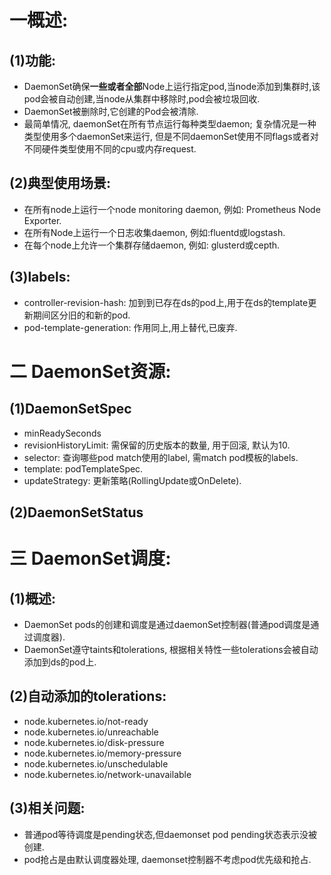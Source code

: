 # 一概述:
## (1)功能:
- DaemonSet确保**一些或者全部**Node上运行指定pod,当node添加到集群时,该pod会被自动创建,当node从集群中移除时,pod会被垃圾回收.
- DaemonSet被删除时,它创建的Pod会被清除.
- 最简单情况, daemonSet在所有节点运行每种类型daemon; 复杂情况是一种类型使用多个daemonSet来运行, 但是不同daemonSet使用不同flags或者对不同硬件类型使用不同的cpu或内存request.

## (2)典型使用场景:
- 在所有node上运行一个node monitoring daemon, 例如: Prometheus Node Exporter.
- 在所有Node上运行一个日志收集daemon, 例如:fluentd或logstash.
- 在每个node上允许一个集群存储daemon, 例如: glusterd或cepth.

## (3)labels:
- controller-revision-hash: 加到到已存在ds的pod上,用于在ds的template更新期间区分旧的和新的pod.
- pod-template-generation: 作用同上,用上替代,已废弃.


# 二 DaemonSet资源:
## (1)DaemonSetSpec
- minReadySeconds
- revisionHistoryLimit: 需保留的历史版本的数量, 用于回滚, 默认为10.
- selector: 查询哪些pod match使用的label, 需match pod模板的labels.
- template: podTemplateSpec.
- updateStrategy: 更新策略(RollingUpdate或OnDelete).

## (2)DaemonSetStatus

# 三 DaemonSet调度:
## (1)概述:
- DaemonSet pods的创建和调度是通过daemonSet控制器(普通pod调度是通过调度器).
- DaemonSet遵守taints和tolerations, 根据相关特性一些tolerations会被自动添加到ds的pod上.

## (2)自动添加的tolerations:
- node.kubernetes.io/not-ready
- node.kubernetes.io/unreachable
- node.kubernetes.io/disk-pressure
- node.kubernetes.io/memory-pressure
- node.kubernetes.io/unschedulable
- node.kubernetes.io/network-unavailable

## (3)相关问题:
- 普通pod等待调度是pending状态,但daemonset pod pending状态表示没被创建.
- pod抢占是由默认调度器处理, daemonset控制器不考虑pod优先级和抢占.
